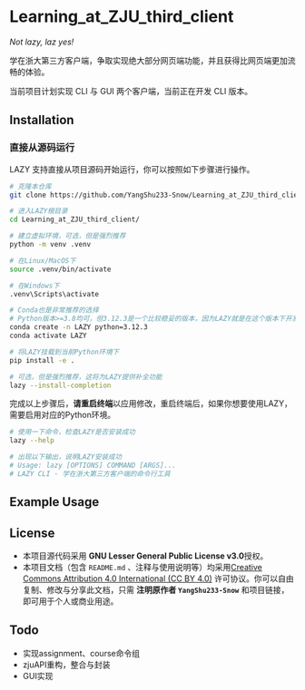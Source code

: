 # Learning_at_ZJU_third_client

*Not lazy, laz yes!*

学在浙大第三方客户端，争取实现绝大部分网页端功能，并且获得比网页端更加流畅的体验。

当前项目计划实现 CLI 与 GUI 两个客户端，当前正在开发 CLI 版本。

## Installation

### 直接从源码运行

LAZY 支持直接从项目源码开始运行，你可以按照如下步骤进行操作。

```bash
# 克隆本仓库
git clone https://github.com/YangShu233-Snow/Learning_at_ZJU_third_client

# 进入LAZY根目录
cd Learning_at_ZJU_third_client/

# 建立虚拟环境，可选，但是强烈推荐
python -m venv .venv

# 在Linux/MacOS下
source .venv/bin/activate

# 在Windows下
.venv\Scripts\activate

# Conda也是非常推荐的选择
# Python版本>=3.8均可，但3.12.3是一个比较稳妥的版本，因为LAZY就是在这个版本下开发的
conda create -n LAZY python=3.12.3
conda activate LAZY

# 将LAZY挂载到当前Python环境下
pip install -e .

# 可选，但是强烈推荐，这将为LAZY提供补全功能
lazy --install-completion
```

完成以上步骤后，**请重启终端**以应用修改，重启终端后，如果你想要使用LAZY，需要启用对应的Python环境。

```bash
# 使用一下命令，检查LAZY是否安装成功
lazy --help

# 出现以下输出，说明LAZY安装成功
# Usage: lazy [OPTIONS] COMMAND [ARGS]...
# LAZY CLI - 学在浙大第三方客户端的命令行工具
```

## Example Usage

## License

- 本项目源代码采用 **GNU Lesser General Public License v3.0**授权。
- 本项目文档（包含 `README.md` 、注释与使用说明等）均采用[Creative Commons Attribution 4.0 International (CC BY 4.0)](https://creativecommons.org/licenses/by/4.0/) 许可协议。你可以自由复制、修改与分享此文档，只需 **注明原作者 `YangShu233-Snow`** 和项目链接，即可用于个人或商业用途。

## Todo

- 实现assignment、course命令组
- zjuAPI重构，整合与封装
- GUI实现